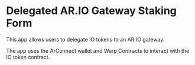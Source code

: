 # Delegated AR.IO Gateway Staking Form

This app allows users to delegate IO tokens to an AR.IO gateway.

The app uses the ArConnect wallet and Warp Contracts to interact with the IO token contract.
